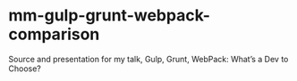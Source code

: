# mm-gulp-grunt-webpack-comparison
Source and presentation for my talk, Gulp, Grunt, WebPack: What’s a Dev to Choose?
